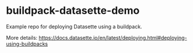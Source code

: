 # buildpack-datasette-demo

Example repo for deploying Datasette using a buildpack.

More details: https://docs.datasette.io/en/latest/deploying.html#deploying-using-buildpacks
